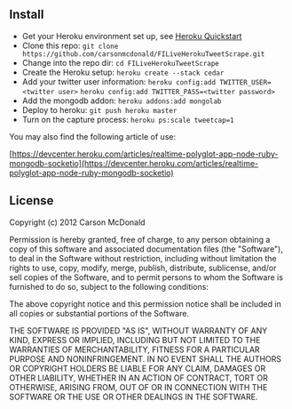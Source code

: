 ## Install

* Get your Heroku environment set up, see [Heroku Quickstart](https://devcenter.heroku.com/articles/quickstart)
* Clone this repo: 
  ```git clone https://github.com/carsonmcdonald/FILiveHerokuTweetScrape.git```
* Change into the repo dir: 
  ```cd FILiveHerokuTweetScrape```
* Create the Heroku setup: 
  ```heroku create --stack cedar```
* Add your twitter user information:
  ```heroku config:add TWITTER_USER=<twitter user>```
  ```heroku config:add TWITTER_PASS=<twitter password>```
* Add the mongodb addon: 
  ```heroku addons:add mongolab```
* Deploy to heroku:
  ```git push heroku master```
* Turn on the capture process:
  ```heroku ps:scale tweetcap=1```

You may also find the following article of use:

[https://devcenter.heroku.com/articles/realtime-polyglot-app-node-ruby-mongodb-socketio](https://devcenter.heroku.com/articles/realtime-polyglot-app-node-ruby-mongodb-socketio)

## License

Copyright (c) 2012 Carson McDonald

Permission is hereby granted, free of charge, to any person obtaining a copy of this software and associated documentation files (the "Software"), to deal in the Software without restriction, including without limitation the rights to use, copy, modify, merge, publish, distribute, sublicense, and/or sell copies of the Software, and to permit persons to whom the Software is furnished to do so, subject to the following conditions:

The above copyright notice and this permission notice shall be included in all copies or substantial portions of the Software.

THE SOFTWARE IS PROVIDED "AS IS", WITHOUT WARRANTY OF ANY KIND, EXPRESS OR IMPLIED, INCLUDING BUT NOT LIMITED TO THE WARRANTIES OF MERCHANTABILITY, FITNESS FOR A PARTICULAR PURPOSE AND NONINFRINGEMENT. IN NO EVENT SHALL THE AUTHORS OR COPYRIGHT HOLDERS BE LIABLE FOR ANY CLAIM, DAMAGES OR OTHER LIABILITY, WHETHER IN AN ACTION OF CONTRACT, TORT OR OTHERWISE, ARISING FROM, OUT OF OR IN CONNECTION WITH THE SOFTWARE OR THE USE OR OTHER DEALINGS IN THE SOFTWARE.

